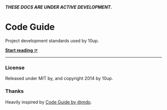 __*THESE DOCS ARE UNDER ACTIVE DEVELOPMENT.*__

# Code Guide

Project development standards used by 10up.

**[Start reading ☞](http://10up.github.io/Engineering-Best-Practices)**

---

### License

Released under MIT by, and copyright 2014 by 10up.

### Thanks

Heavily inspired by [Code Guide by @mdo](http://codeguide.co/).
